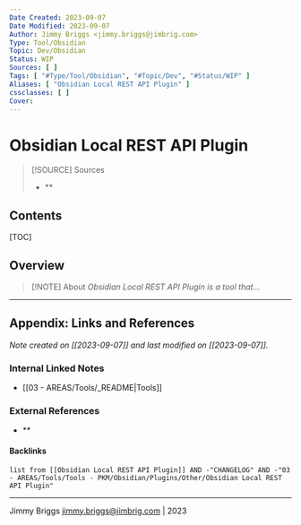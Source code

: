 ```yaml
---
Date Created: 2023-09-07
Date Modified: 2023-09-07
Author: Jimmy Briggs <jimmy.briggs@jimbrig.com>
Type: Tool/Obsidian
Topic: Dev/Obsidian
Status: WIP
Sources: [ ]
Tags: [ "#Type/Tool/Obsidian", "#Topic/Dev", "#Status/WIP" ]
Aliases: [ "Obsidian Local REST API Plugin" ]
cssclasses: [ ]
Cover:
---
```


# Obsidian Local REST API Plugin

> [!SOURCE] Sources
> - **

## Contents

[TOC]

## Overview

> [!NOTE] About
> *Obsidian Local REST API Plugin is a tool that...*

***

## Appendix: Links and References

*Note created on [[2023-09-07]] and last modified on [[2023-09-07]].*

### Internal Linked Notes

- [[03 - AREAS/Tools/_README|Tools]]

### External References

- **

#### Backlinks

```dataview
list from [[Obsidian Local REST API Plugin]] AND -"CHANGELOG" AND -"03 - AREAS/Tools/Tools - PKM/Obsidian/Plugins/Other/Obsidian Local REST API Plugin"
```


***

Jimmy Briggs <jimmy.briggs@jimbrig.com> | 2023

